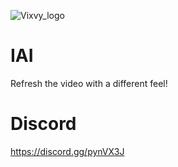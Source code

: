 ![Vixvy_logo](https://github.com/Shio7/Vixby/blob/master/g-images/iai_logo.png)
# IAI
Refresh the video with a different feel!

# Discord  
https://discord.gg/pynVX3J  
